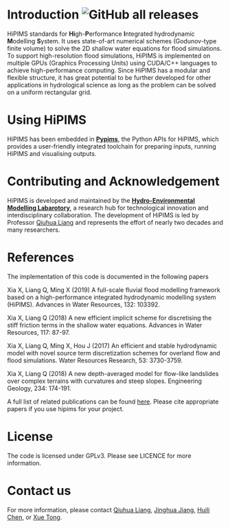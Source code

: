 # Introduction ![GitHub all releases](https://img.shields.io/github/downloads/HEMLab/HiPIMS-CUDA/total?logo=GitHub)

HiPIMS standards for **Hi**gh-**P**erformance **I**ntegrated hydrodynamic **M**odelling **S**ystem. It uses state-of-art numerical schemes (Godunov-type finite volume) to solve the 2D shallow water equations for flood simulations. To support high-resolution flood simulations, HiPIMS is implemented on multiple GPUs (Graphics Processing Units) using CUDA/C++ languages to achieve high-performance computing. Since HiPIMS has a modular and flexible structure, it has great potential to be further developed for other applications in hydrological science as long as the problem can be solved on a uniform rectangular grid.

# Using HiPIMS

HiPIMS has been embedded in **[Pypims](https://pypims.readthedocs.io/en/latest/)**, the Python APIs for HiPIMS, which provides a user-friendly integrated toolchain for preparing inputs, running HiPIMS and visualising outputs.

# Contributing and Acknowledgement

HiPIMS is developed and maintained by the **[Hydro-Environmental Modelling Labarotory](http://www.hemlab.org)**, a research hub for technological innovation and interdisciplinary collaboration. The development of HiPIMS is led by Professor [Qiuhua Liang](https://www.lboro.ac.uk/departments/abce/staff/qiuhua-liang/) and represents the effort of nearly two decades and many researchers.

# References

The implementation of this code is documented in the following papers

Xia X, Liang Q, Ming X (2019) A full-scale fluvial flood modelling framework based on a high-performance integrated hydrodynamic modelling system (HiPIMS). Advances in Water Resources, 132: 103392.

Xia X, Liang Q (2018) A new efficient implicit scheme for discretising the stiff friction terms in the shallow water equations. Advances in Water Resources, 117: 87-97.

Xia X, Liang Q, Ming X, Hou J (2017) An efficient and stable hydrodynamic model with novel source term discretization schemes for overland flow and flood simulations. Water Resources Research, 53: 3730-3759.

Xia X, Liang Q (2018) A new depth-averaged model for flow-like landslides over complex terrains with curvatures and steep slopes. Engineering Geology, 234: 174-191.

A full list of related publications can be found [here](https://github.com/HEMLab/hipims/wiki/References). Please cite appropriate papers if you use hipims for your project.

# License

The code is licensed under GPLv3. Please see LICENCE for more information.

# Contact us

For more information, please contact [Qiuhua Liang](mailto:Q.Liang@lboro.ac.uk), [Jinghua Jiang](mailto:j.jiang3@lboro.ac.uk), [Huili Chen](mailto:H.Chen2@lboro.ac.uk), or [Xue Tong](mailto:x.tong2@lboro.ac.uk).
